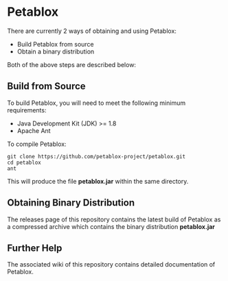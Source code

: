 Petablox
========

There are currently 2 ways of obtaining and using Petablox:
 * Build Petablox from source
 * Obtain a binary distribution

Both of the above steps are described below:

Build from Source
-----------------
To build Petablox, you will need to meet the following minimum requirements:
 * Java Development Kit (JDK) >= 1.8
 * Apache Ant

To compile Petablox:

    git clone https://github.com/petablox-project/petablox.git
    cd petablox
    ant

This will produce the file **petablox.jar** within the same directory.


Obtaining Binary Distribution
-----------------------------

The releases page of this repository contains the latest build of Petablox as a
compressed archive which contains the binary distribution **petablox.jar**

Further Help
------------

The associated wiki of this repository contains detailed documentation of 
Petablox.
